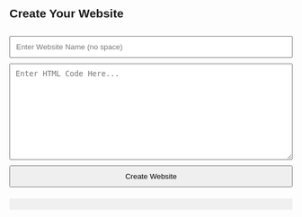 <!DOCTYPE html>
<html>
<head>
  <title>Free HTML Website Builder</title>
  <style>
    body { font-family: sans-serif; padding: 20px; }
    input, textarea, button { width: 100%; margin-top: 10px; padding: 10px; }
    .link-box { margin-top: 20px; background: #f0f0f0; padding: 10px; }
  </style>
</head>
<body>

  <h2>Create Your Website</h2>
  <input type="text" id="siteName" placeholder="Enter Website Name (no space)">
  <textarea id="siteCode" rows="10" placeholder="Enter HTML Code Here..."></textarea>
  <button onclick="createSite()">Create Website</button>

  <div class="link-box" id="output"></div>

  <script>
    async function createSite() {
      const name = document.getElementById("siteName").value.trim();
      const code = document.getElementById("siteCode").value.trim();

      if (!name || !code) return alert("Fill all fields");

      const blob = new Blob([code], { type: 'text/html' });
      const url = URL.createObjectURL(blob);

      const anchor = document.createElement("a");
      anchor.href = url;
      anchor.download = name + ".html";
      anchor.click();

      document.getElementById("output").innerHTML = `
        <p>Your HTML file downloaded.</p>
        <p>Upload this to your <b>GitHub repo</b> at: <code>${name}.html</code></p>
        <p>Then your site will be live at:</p>
        <a href="https://YOUR_GITHUB_USERNAME.github.io/${name}.html" target="_blank">
          https://YOUR_GITHUB_USERNAME.github.io/${name}.html
        </a>
      `;
    }
  </script>
</body>
</html>
